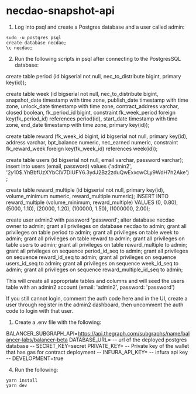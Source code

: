 # necdao-snapshot-api

1. Log into psql and create a Postgres database and a user called admin:

```
sudo -u postgres psql
create database necdao;
\c necdao;
```

2. Run the following scripts in psql after connecting to the PostgresSQL database:

create table period (id bigserial not null, nec_to_distribute bigint, primary key(id));

create table week (id bigserial not null, nec_to_distribute bigint, snapshot_date timestamp with time zone, publish_date timestamp with time zone, unlock_date timestamp with time zone, contract_address varchar, closed boolean, fk_period_id bigint, constraint fk_week_period foreign key(fk_period_id) references period(id), start_date timestamp with time zone, end_date timestamp with time zone, primary key(id));

create table reward (fk_week_id bigint, id bigserial not null, primary key(id), address varchar, bpt_balance numeric, nec_earned numeric, constraint fk_reward_week foreign key(fk_week_id) references week(id));

create table users (id bigserial not null, email varchar, password varchar);
insert into users (email, password) values ('admin2', '$2y$10$.YhBbfUzXYbClV7DIUFY6.3ydJ2Bz2zduQwExxcwCLy9WdH7h2Ake');

create table reward_multiple (id bigserial not null, primary key(id), volume_minimum numeric, reward_multiple numeric);
INSERT INTO reward_multiple (volume_minimum, reward_multiple) VALUES
    (0, 0.80),
    (5000, 1.10),
    (20000, 1.20),
    (100000, 1.50),
    (1000000, 2.00);

create user admin2 with password 'password';
alter database necdao owner to admin;
grant all privileges on database necdao to admin;
grant all privileges on table period to admin;
grant all privileges on table week to admin;
grant all privileges on table reward to admin;
grant all privileges on table users to admin;
grant all privileges on table reward_multiple to admin;
grant all privileges on sequence period_id_seq to admin;
grant all privileges on sequence reward_id_seq to admin;
grant all privileges on sequence users_id_seq to admin;
grant all privileges on sequence week_id_seq to admin;
grant all privileges on sequence reward_multiple_id_seq to admin;

This will create all appropriate tables and columns and will seed the users table with an admin2 account (email: 'admin2', password: 'password')

If you still cannot login, comment the auth code here and in the UI, create a user through register in the admin2 dashboard, then uncomment the auth code to login with that user.

1. Create a .env file with the following:

BALANCER_SUBGRAPH_API=https://api.thegraph.com/subgraphs/name/balancer-labs/balancer-beta
DATABASE_URL= -- url of the deployed postgres database --
SECRET_KEY=secret
PRIVATE_KEY= -- Private key of the wallet that has gas for contract deployment --
INFURA_API_KEY= -- infura api key --
DEVELOPMENT=true

4. Run the following:

```
yarn install
yarn dev
```
